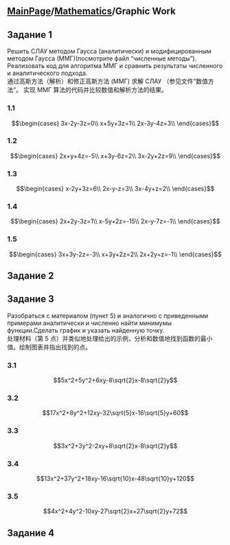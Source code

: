 <head>
  <script src="https://cdn.mathjax.org/mathjax/latest/MathJax.js?config=TeX-AMS-MML_HTMLorMML" type="text/javascript"></script>
  <script type="text/x-mathjax-config">
    MathJax.Hub.Config({
      tex2jax: {
      skipTags: ['script', 'noscript', 'style', 'textarea', 'pre'],
      inlineMath: [['$','$']]
      }
    });
  </script>
</head>

## [MainPage](../index.md)/[Mathematics](README.md)/Graphic Work

## Задание 1

Решить СЛАУ методом Гаусса (аналитически) и модифицированным методом Гаусса (ММГ)(посмотрите файл “численные методы”). Реализовать код для алгоритма ММГ и сравнить результаты численного и аналитического подхода.  
通过高斯方法（解析）和修正高斯方法 (ММГ) 求解 СЛАУ （参见文件“数值方法”。 实现 ММГ 算法的代码并比较数值和解析方法的结果。

### 1.1

$$\begin{cases}
    3x-2y-3z=0\\
    x+5y+3z=1\\
    2x-3y-4z=3\\
\end{cases}$$

### 1.2

$$\begin{cases}
    2x+y+4z=-5\\
    x+3y-6z=2\\
    3x-2y+2z=9\\
\end{cases}$$

### 1.3

$$\begin{cases}
    x-2y+3z=6\\
    2x-y-z=3\\
    3x-4y+z=2\\
\end{cases}$$

### 1.4

$$\begin{cases}
    2x+2y-3z=1\\
    x-5y+2z=-15\\
    2x-y-7z=-1\\
\end{cases}$$

### 1.5

$$\begin{cases}
    3x+3y-2z=-3\\
    x+3y+2z=2\\
    2x+2y+z=-1\\
\end{cases}$$

## Задание 2

## Задание 3

Разобраться с материалом (пункт 5) и аналогично с приведенными примерами аналитически и численно найти минимумы функции.Сделать график и указать найденную точку.  
处理材料（第 5 点）并类似地处理给出的示例，分析和数值地找到函数的最小值。绘制图表并指出找到的点。

### 3.1

$$5x^2+5y^2+6xy-8\sqrt{2}x-8\sqrt{2}y$$

### 3.2

$$17x^2+8y^2+12xy-32\sqrt{5}x-16\sqrt{5}y+60$$

### 3.3

$$3x^2+3y^2-2xy+8\sqrt{2}x-8\sqrt{2}y$$

### 3.4

$$13x^2+37y^2+18xy-16\sqrt{10}x-48\sqrt{10}y+120$$

### 3.5

$$4x^2+4y^2-10xy-27\sqrt{2}x+27\sqrt{2}y+72$$

## Задание 4